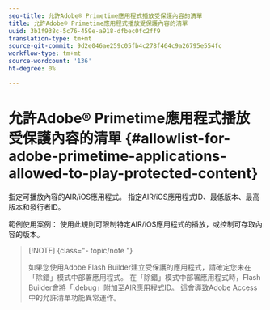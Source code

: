 ```yaml
---
seo-title: 允許Adobe® Primetime應用程式播放受保護內容的清單
title: 允許Adobe® Primetime應用程式播放受保護內容的清單
uuid: 3b1f938c-5c76-459e-a918-dfbec0fc2ff9
translation-type: tm+mt
source-git-commit: 9d2e046ae259c05fb4c278f464c9a26795e554fc
workflow-type: tm+mt
source-wordcount: '136'
ht-degree: 0%

---
```



# 允許Adobe® Primetime應用程式播放受保護內容的清單 {#allowlist-for-adobe-primetime-applications-allowed-to-play-protected-content}

指定可播放內容的AIR/iOS應用程式。 指定AIR/iOS應用程式ID、最低版本、最高版本和發行者ID。

範例使用案例： 使用此規則可限制特定AIR/iOS應用程式的播放，或控制可存取內容的版本。

>[!NOTE] {class=&quot;- topic/note &quot;}
>
>如果您使用Adobe Flash Builder建立受保護的應用程式，請確定您未在「除錯」模式中部署應用程式。 在「除錯」模式中部署應用程式時，Flash Builder會將「.debug」附加至AIR應用程式ID。 這會導致Adobe Access中的允許清單功能異常運作。

